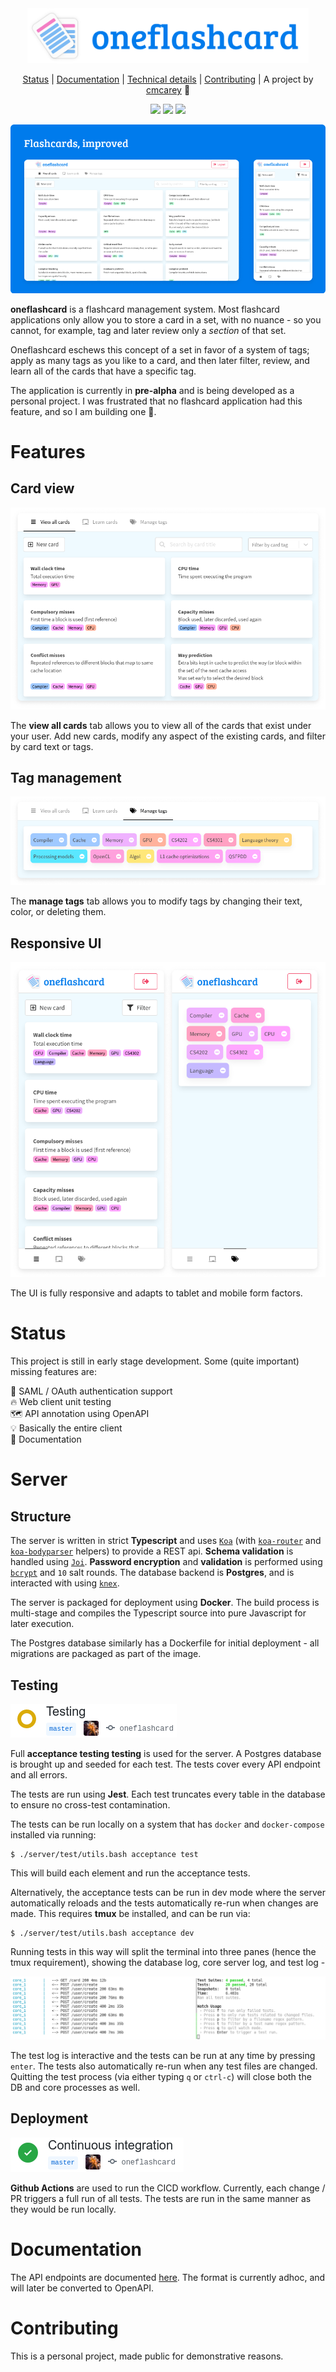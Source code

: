 <div align="center">

<img src="media/logo.svg" width="450px" />

[Status](#status) | [Documentation](#documentation) | [Technical details](#server) | [Contributing](#contributing) | A project by [cmcarey](https://github.com/cmcarey) 🎉

![](https://img.shields.io/github/workflow/status/cmcarey/oneflashcard/CI?style=flat-square) ![](https://img.shields.io/github/languages/code-size/cmcarey/oneflashcard?style=flat-square) ![](https://img.shields.io/github/last-commit/cmcarey/oneflashcard?style=flat-square)

</div>

![](images/promo.png)

**oneflashcard** is a flashcard management system. Most flashcard applications only allow you to store a card in a set, with no nuance - so you cannot, for example, tag and later review only a _section_ of that set.

Oneflashcard eschews this concept of a set in favor of a system of tags; apply as many tags as you like to a card, and then later filter, review, and learn all of the cards that have a specific tag.

The application is currently in **pre-alpha** and is being developed as a personal project. I was frustrated that no flashcard application had this feature, and so I am building one 🕺.

# Features

## Card view

![](images/ui_cards.png)

The **view all cards** tab allows you to view all of the cards that exist under your user. Add new cards, modify any aspect of the existing cards, and filter by card text or tags.

## Tag management

![](images/ui_tags.png)

The **manage tags** tab allows you to modify tags by changing their text, color, or deleting them.

## Responsive UI

![](images/ui_mobile.png)

The UI is fully responsive and adapts to tablet and mobile form factors.

# Status

This project is still in early stage development. Some (quite important) missing features are:

🔑 SAML / OAuth authentication support  
🔥 Web client unit testing  
🗺 API annotation using OpenAPI  
💡 Basically the entire client  
📝 Documentation

# Server

## Structure

The server is written in strict **Typescript** and uses [`Koa`](https://koajs.com/) (with [`koa-router`](https://github.com/ZijianHe/koa-router) and [`koa-bodyparser`](https://github.com/koajs/bodyparser) helpers) to provide a REST api. **Schema validation** is handled using [`Joi`](https://github.com/hapijs/joi). **Password encryption** and **validation** is performed using [`bcrypt`](https://www.npmjs.com/package/bcrypt) and `10` salt rounds. The database backend is **Postgres**, and is interacted with using [`knex`](https://knexjs.org).

The server is packaged for deployment using **Docker**. The build process is multi-stage and compiles the Typescript source into pure Javascript for later execution.

The Postgres database similarly has a Dockerfile for initial deployment - all migrations are packaged as part of the image.

## Testing

![](images/testing.png)

Full **acceptance testing testing** is used for the server. A Postgres database is brought up and seeded for each test. The tests cover every API endpoint and all errors.

The tests are run using **Jest**. Each test truncates every table in the database to ensure no cross-test contamination.

The tests can be run locally on a system that has `docker` and `docker-compose` installed via running:

```
$ ./server/test/utils.bash acceptance test
```

This will build each element and run the acceptance tests.

Alternatively, the acceptance tests can be run in dev mode where the server automatically reloads and the tests automatically re-run when changes are made. This requires **tmux** be installed, and can be run via:

```
$ ./server/test/utils.bash acceptance dev
```

Running tests in this way will split the terminal into three panes (hence the tmux requirement), showing the database log, core server log, and test log -

![](images/acceptance_test_dev.png)

The test log is interactive and the tests can be run at any time by pressing `enter`. The tests also automatically re-run when any test files are changed. Quitting the test process (via either typing `q` or `ctrl-c`) will close both the DB and core processes as well.

## Deployment

![](images/ci.png)

**Github Actions** are used to run the CICD workflow. Currently, each change / PR triggers a full run of all tests. The tests are run in the same manner as they would be run locally.

# Documentation

The API endpoints are documented [here](./API.md). The format is currently adhoc, and will later be converted to OpenAPI.

# Contributing

This is a personal project, made public for demonstrative reasons.
